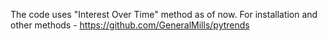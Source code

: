 The code uses "Interest Over Time" method as of now. 
For installation and other methods - https://github.com/GeneralMills/pytrends
